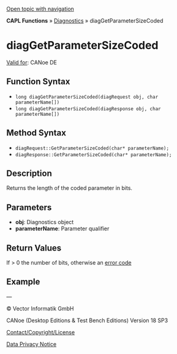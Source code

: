 [Open topic with navigation](../../../../../CANoeDEFamily.htm#Topics/CAPLFunctions/Diagnostics/Functions/CAPLfunctionDiagGetParameterSizeCoded.md)

**CAPL Functions** » [Diagnostics](../CAPLfunctionsDiagnosticsOverview.md) » diagGetParameterSizeCoded

# diagGetParameterSizeCoded

[Valid for](../../../Shared/FeatureAvailability.md): CANoe DE

## Function Syntax

- `long diagGetParameterSizeCoded(diagRequest obj, char parameterName[])`
- `long diagGetParameterSizeCoded(diagResponse obj, char parameterName[])`

## Method Syntax

- `diagRequest::GetParameterSizeCoded(char* parameterName);`
- `diagResponse::GetParameterSizeCoded(char* parameterName);`

## Description

Returns the length of the coded parameter in bits.

## Parameters

- **obj**: Diagnostics object
- **parameterName**: Parameter qualifier

## Return Values

If > 0 the number of bits, otherwise an [error code](../CAPLfunctionsDiagnosticsErrorCode.md)

## Example

—

© Vector Informatik GmbH

CANoe (Desktop Editions & Test Bench Editions) Version 18 SP3

[Contact/Copyright/License](../../../Shared/ContactCopyrightLicense.md)

[Data Privacy Notice](https://www.vector.com/int/en/company/get-info/privacy-policy/)